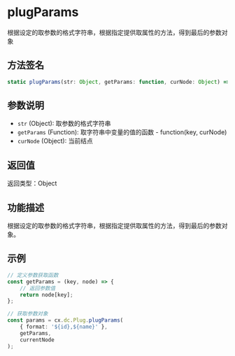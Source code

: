 # plugParams

根据设定的取参数的格式字符串，根据指定提供取属性的方法，得到最后的参数对象

## 方法签名
```typescript
static plugParams(str: Object, getParams: function, curNode: Object) => Object
```

## 参数说明
- `str` (Object): 取参数的格式字符串
- `getParams` (Function): 取字符串中变量的值的函数 - function(key, curNode)
- `curNode` (Object): 当前结点

## 返回值
返回类型：Object

## 功能描述
根据设定的取参数的格式字符串，根据指定提供取属性的方法，得到最后的参数对象。

## 示例
```typescript
// 定义参数获取函数
const getParams = (key, node) => {
    // 返回参数值
    return node[key];
};

// 获取参数对象
const params = cx.dc.Plug.plugParams(
    { format: '${id},${name}' },
    getParams,
    currentNode
);
``` 